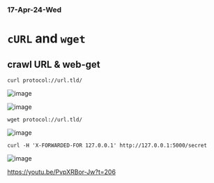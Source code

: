 ### 17-Apr-24-Wed

# `cURL` and `wget`

## crawl URL &amp; web-get

```
curl protocol://url.tld/
```

![image](https://github.com/r1skkam/cURL-and-wget/assets/58542375/0853b5b3-78c2-433f-bcc0-2c8065d3d69e)

![image](https://github.com/r1skkam/cURL-and-wget/assets/58542375/4b1666c6-b239-49f7-8287-85ea34ba3a26)

```
wget protocol://url.tld/
```

![image](https://github.com/r1skkam/cURL-and-wget/assets/58542375/fe5efa6f-1ca3-479b-83d9-0516cc2bf27e)

```
curl -H 'X-FORWARDED-FOR 127.0.0.1' http://127.0.0.1:5000/secret
```

![image](https://github.com/user-attachments/assets/a35495ce-e2ba-41d4-a0dc-cd58f105337c)

https://youtu.be/PvpXRBor-Jw?t=206

